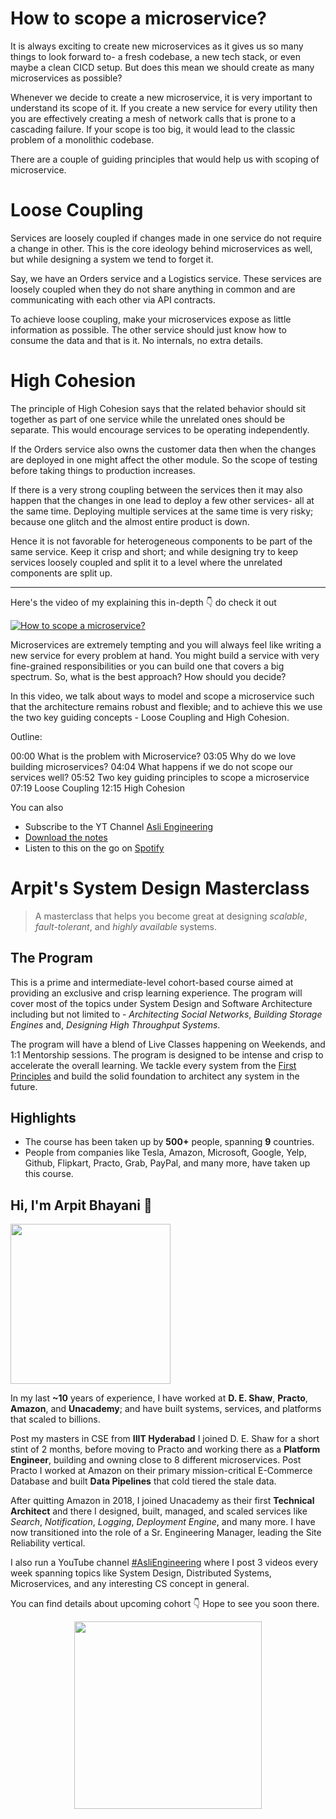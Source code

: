 How to scope a microservice?
===


It is always exciting to create new microservices as it gives us so many things to look forward to- a fresh codebase, a new tech stack, or even maybe a clean CICD setup. But does this mean we should create as many microservices as possible?

Whenever we decide to create a new microservice, it is very important to understand its scope of it. If you create a new service for every utility then you are effectively creating a mesh of network calls that is prone to a cascading failure. If your scope is too big, it would lead to the classic problem of a monolithic codebase.

There are a couple of guiding principles that would help us with scoping of microservice.

# Loose Coupling

Services are loosely coupled if changes made in one service do not require a change in other. This is the core ideology behind microservices as well, but while designing a system we tend to forget it.

Say, we have an Orders service and a Logistics service. These services are loosely coupled when they do not share anything in common and are communicating with each other via API contracts.

To achieve loose coupling, make your microservices expose as little information as possible. The other service should just know how to consume the data and that is it. No internals, no extra details.

# High Cohesion

The principle of High Cohesion says that the related behavior should sit together as part of one service while the unrelated ones should be separate. This would encourage services to be operating independently.

If the Orders service also owns the customer data then when the changes are deployed in one might affect the other module. So the scope of testing before taking things to production increases.

If there is a very strong coupling between the services then it may also happen that the changes in one lead to deploy a few other services- all at the same time. Deploying multiple services at the same time is very risky; because one glitch and the almost entire product is down.

Hence it is not favorable for heterogeneous components to be part of the same service. Keep it crisp and short; and while designing try to keep services loosely coupled and split it to a level where the unrelated components are split up.
<hr />


<p>Here's the video of my explaining this in-depth 👇‍ do check it out</p>

[![How to scope a microservice?](https://i.ytimg.com/vi/nfkdKHcKxbE/mqdefault.jpg)](https://www.youtube.com/watch?v=nfkdKHcKxbE)

Microservices are extremely tempting and you will always feel like writing a new service for every problem at hand. You might build a service with very fine-grained responsibilities or you can build one that covers a big spectrum. So, what is the best approach? How should you decide?

In this video, we talk about ways to model and scope a microservice such that the architecture remains robust and flexible; and to achieve this we use the two key guiding concepts - Loose Coupling and High Cohesion.

Outline:

00:00 What is the problem with Microservice?
03:05 Why do we love building microservices?
04:04 What happens if we do not scope our services well?
05:52 Two key guiding principles to scope a microservice
07:19 Loose Coupling
12:15 High Cohesion

You can also
 - Subscribe to the YT Channel [Asli Engineering](https://youtube.com/c/ArpitBhayani)
 - [Download the notes](https://drive.google.com/file/d/1_P8YVcw7uwr0wfs2V6W-1gpOwnoG2Zdf/view?usp=sharing)
 - Listen to this on the go on [Spotify](https://open.spotify.com/show/7qMoamm2iZQrsPVm6IQLoD)

# Arpit's System Design Masterclass

> A masterclass that helps you become great at designing _scalable_, _fault-tolerant_, and _highly available_ systems.

## The Program

This is a prime and intermediate-level cohort-based course aimed at providing an exclusive and crisp learning experience. The program will cover most of the topics under System Design and Software Architecture including but not limited to - _Architecting Social Networks_, _Building Storage Engines_ and, _Designing High Throughput Systems_.

The program will have a blend of Live Classes happening on Weekends, and 1:1 Mentorship sessions. The program is designed to be intense and crisp to accelerate the overall learning. We tackle every system from the [First Principles](https://en.wikipedia.org/wiki/First_principle) and build the solid foundation to architect any system in the future.


## Highlights

 - The course has been taken up by __500+__ people, spanning __9__ countries.
 - People from companies like Tesla, Amazon, Microsoft, Google, Yelp, Github, Flipkart, Practo, Grab, PayPal, and many more, have taken up this course.


## Hi, I'm Arpit Bhayani 👋

<img width="256px" src="https://arpitbhayani.me/static/img/arpit.jpg" />

In my last **~10** years of experience, I have worked at **D. E. Shaw**, **Practo**, **Amazon**, and **Unacademy**; and have built systems, services, and platforms that scaled to billions.

Post my masters in CSE from **IIIT Hyderabad** I joined D. E. Shaw for a short stint of 2 months, before moving to Practo and working there as a **Platform Engineer**, building and owning close to 8 different microservices. Post Practo I worked at Amazon on their primary mission-critical E-Commerce Database and built **Data Pipelines** that cold tiered the stale data.

After quitting Amazon in 2018, I joined Unacademy as their first **Technical Architect** and there I designed, built, managed, and scaled services like _Search_, _Notification_, _Logging_, _Deployment Engine_, and many more. I have now transitioned into the role of a Sr. Engineering Manager, leading the Site Reliability vertical.

I also run a YouTube channel [#AsliEngineering](https://www.youtube.com/c/ArpitBhayani) where I post 3 videos every week spanning topics like System Design, Distributed Systems, Microservices, and any interesting CS concept in general.

You can find details about upcoming cohort 👇‍ Hope to see you soon there.

<center>
<a target="_blank" href="https://arpitbhayani.me/masterclass">
<img src="https://user-images.githubusercontent.com/4745789/137859181-d4499cf4-ce65-4466-8b88-a078ece0f081.PNG" width="300px" />
</a>
</center>
